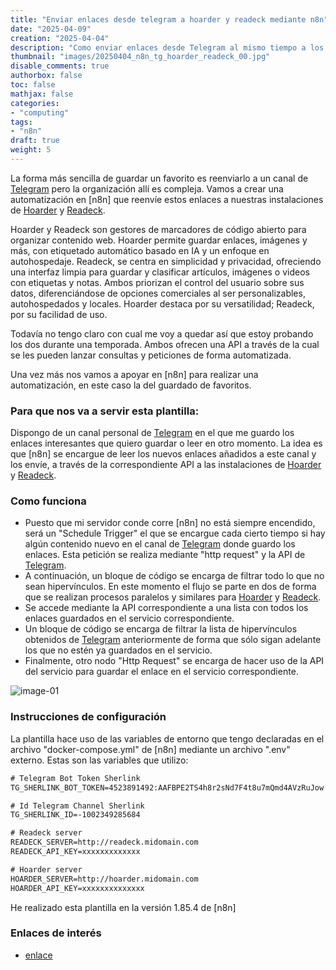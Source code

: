 ```yaml
---
title: "Enviar enlaces desde telegram a hoarder y readeck mediante n8n"
date: "2025-04-09"
creation: "2025-04-04"
description: "Como enviar enlaces desde Telegram al mismo tiempo a los servidores de favoritos Hoarder y Readeck"
thumbnail: "images/20250404_n8n_tg_hoarder_readeck_00.jpg"
disable_comments: true
authorbox: false
toc: false
mathjax: false
categories:
- "computing"
tags:
- "n8n"
draft: true
weight: 5
---
```

La forma más sencilla de guardar un favorito es reenviarlo a un canal de [Telegram] pero la organización allí es compleja. Vamos a crear una automatización en [n8n] que reenvíe estos enlaces a nuestras instalaciones de [Hoarder] y [Readeck].
<!--more-->
Hoarder y Readeck son gestores de marcadores de código abierto para organizar contenido web. Hoarder permite guardar enlaces, imágenes y más, con etiquetado automático basado en IA y un enfoque en autohospedaje. Readeck, se centra en simplicidad y privacidad, ofreciendo una interfaz limpia para guardar y clasificar artículos, imágenes o videos con etiquetas y notas. Ambos priorizan el control del usuario sobre sus datos, diferenciándose de opciones comerciales al ser personalizables, autohospedados y locales. Hoarder destaca por su versatilidad; Readeck, por su facilidad de uso.

Todavía no tengo claro con cual me voy a quedar así que estoy probando los dos durante una temporada. Ambos ofrecen una API a través de la cual se les pueden lanzar consultas y peticiones de forma automatizada.

Una vez más nos vamos a apoyar en [n8n] para realizar una automatización, en este caso la del guardado de favoritos.

### Para que nos va a servir esta plantilla:
Dispongo de un canal personal de [Telegram] en el que me guardo los enlaces interesantes que quiero guardar o leer en otro momento. La idea es que [n8n] se encargue de leer los nuevos enlaces añadidos a este canal y los envíe, a través de la correspondiente API a las instalaciones de [Hoarder] y [Readeck].

### Como funciona
- Puesto que mi servidor conde corre [n8n] no está siempre encendido, será un "Schedule Trigger" el que se encargue cada cierto tiempo si hay algún contenido nuevo en el canal de [Telegram] donde guardo los enlaces. Esta petición se realiza mediante "http request" y la API de [Telegram].
- A continuación, un bloque de código se encarga de filtrar todo lo que no sean hipervínculos.
En este momento el flujo se parte en dos de forma que se realizan procesos paralelos y similares para [Hoarder] y [Readeck].
- Se accede mediante la API correspondiente a una lista con todos los enlaces guardados en el servicio correspondiente.
- Un bloque de código se encarga de filtrar la lista de hipervínculos obtenidos de [Telegram] anteriormente de forma que sólo sigan adelante los que no estén ya guardados en el servicio.
- Finalmente, otro nodo "Http Request" se encarga de hacer uso de la API del servicio para guardar el enlace en el servicio correspondiente.

![image-01]

### Instrucciones de configuración
La plantilla hace uso de las variables de entorno que tengo declaradas en el archivo "docker-compose.yml" de [n8n] mediante un archivo ".env" externo. Estas son las variables que utilizo:
``` txt
# Telegram Bot Token Sherlink
TG_SHERLINK_BOT_TOKEN=4523891492:AAFBPE2TS4h8r2sNd7F4t8u7mQmd4AVzRuJow

# Id Telegram Channel Sherlink
TG_SHERLINK_ID=-1002349285684

# Readeck server
READECK_SERVER=http://readeck.midomain.com
READECK_API_KEY=xxxxxxxxxxxxx

# Hoarder server
HOARDER_SERVER=http://hoarder.midomain.com
HOARDER_API_KEY=xxxxxxxxxxxxxx
```

He realizado esta plantilla en la versión 1.85.4 de [n8n]


### Enlaces de interés
- [enlace](www.sherblog.pro)

[Hoarder]: https://hoarder.app
[Telegram]: https://telegram.org
[Readeck]: https://readeck.org

[image-01]: /images/20250404_n8n_tg_hoarder_readeck_01.jpg



